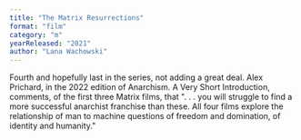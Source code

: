 ```yaml
---
title: "The Matrix Resurrections"
format: "film"
category: "m"
yearReleased: "2021"
author: "Lana Wachowski"
---
```

Fourth and hopefully last in the series, not adding a great deal. Alex Prichard, in the 2022 edition of Anarchism. A Very Short Introduction, comments, of the first three Matrix films, that ". . . you will struggle to find a more successful anarchist franchise than these. All four films explore the relationship of man to machine questions of freedom and domination, of identity and humanity."

